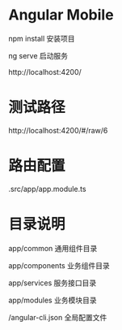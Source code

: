 # Angular Mobile

npm install  安装项目

ng serve    启动服务

http://localhost:4200/

# 测试路径

http://localhost:4200/#/raw/6

# 路由配置

.src/app/app.module.ts



# 目录说明

app/common  通用组件目录

app/components 业务组件目录

app/services 服务接口目录 

app/modules 业务模块目录

/angular-cli.json 全局配置文件

